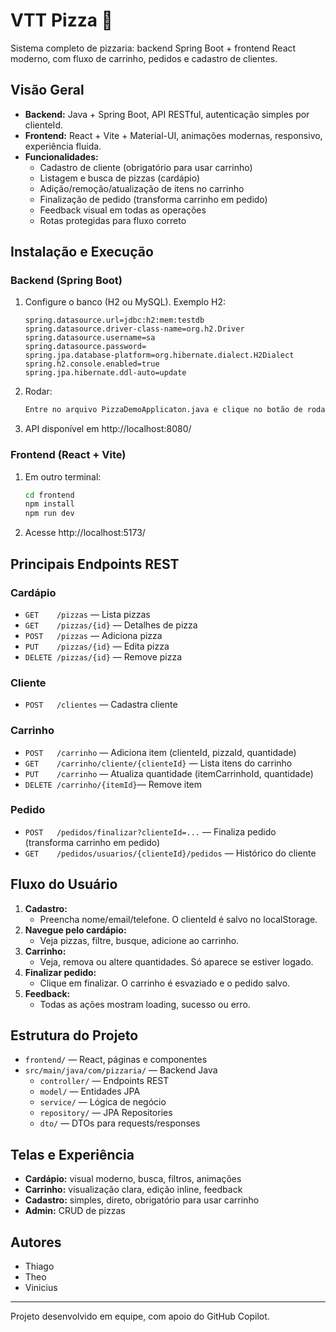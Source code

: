 # VTT Pizza 🍕

Sistema completo de pizzaria: backend Spring Boot + frontend React moderno, com fluxo de carrinho, pedidos e cadastro de clientes.

## Visão Geral
- **Backend:** Java + Spring Boot, API RESTful, autenticação simples por clienteId.
- **Frontend:** React + Vite + Material-UI, animações modernas, responsivo, experiência fluida.
- **Funcionalidades:**
  - Cadastro de cliente (obrigatório para usar carrinho)
  - Listagem e busca de pizzas (cardápio)
  - Adição/remoção/atualização de itens no carrinho
  - Finalização de pedido (transforma carrinho em pedido)
  - Feedback visual em todas as operações
  - Rotas protegidas para fluxo correto

## Instalação e Execução

### Backend (Spring Boot)
1. Configure o banco (H2 ou MySQL). Exemplo H2:
   ```properties
   spring.datasource.url=jdbc:h2:mem:testdb
   spring.datasource.driver-class-name=org.h2.Driver
   spring.datasource.username=sa
   spring.datasource.password=
   spring.jpa.database-platform=org.hibernate.dialect.H2Dialect
   spring.h2.console.enabled=true
   spring.jpa.hibernate.ddl-auto=update
   ```
2. Rodar:
   ```sh
   Entre no arquivo PizzaDemoApplicaton.java e clique no botão de rodar código.
   ```
3. API disponível em http://localhost:8080/

### Frontend (React + Vite)
1. Em outro terminal:
   ```sh
   cd frontend
   npm install
   npm run dev
   ```
2. Acesse http://localhost:5173/

## Principais Endpoints REST

### Cardápio
- `GET    /pizzas`           — Lista pizzas
- `GET    /pizzas/{id}`      — Detalhes de pizza
- `POST   /pizzas`           — Adiciona pizza
- `PUT    /pizzas/{id}`      — Edita pizza
- `DELETE /pizzas/{id}`      — Remove pizza

### Cliente
- `POST   /clientes`         — Cadastra cliente

### Carrinho
- `POST   /carrinho`         — Adiciona item (clienteId, pizzaId, quantidade)
- `GET    /carrinho/cliente/{clienteId}` — Lista itens do carrinho
- `PUT    /carrinho`         — Atualiza quantidade (itemCarrinhoId, quantidade)
- `DELETE /carrinho/{itemId}`— Remove item

### Pedido
- `POST   /pedidos/finalizar?clienteId=...` — Finaliza pedido (transforma carrinho em pedido)
- `GET    /pedidos/usuarios/{clienteId}/pedidos` — Histórico do cliente

## Fluxo do Usuário
1. **Cadastro:**
   - Preencha nome/email/telefone. O clienteId é salvo no localStorage.
2. **Navegue pelo cardápio:**
   - Veja pizzas, filtre, busque, adicione ao carrinho.
3. **Carrinho:**
   - Veja, remova ou altere quantidades. Só aparece se estiver logado.
4. **Finalizar pedido:**
   - Clique em finalizar. O carrinho é esvaziado e o pedido salvo.
5. **Feedback:**
   - Todas as ações mostram loading, sucesso ou erro.

## Estrutura do Projeto
- `frontend/` — React, páginas e componentes
- `src/main/java/com/pizzaria/` — Backend Java
  - `controller/` — Endpoints REST
  - `model/` — Entidades JPA
  - `service/` — Lógica de negócio
  - `repository/` — JPA Repositories
  - `dto/` — DTOs para requests/responses

## Telas e Experiência
- **Cardápio:** visual moderno, busca, filtros, animações
- **Carrinho:** visualização clara, edição inline, feedback
- **Cadastro:** simples, direto, obrigatório para usar carrinho
- **Admin:** CRUD de pizzas

## Autores
- Thiago
- Theo
- Vinicius

---
Projeto desenvolvido em equipe, com apoio do GitHub Copilot.
